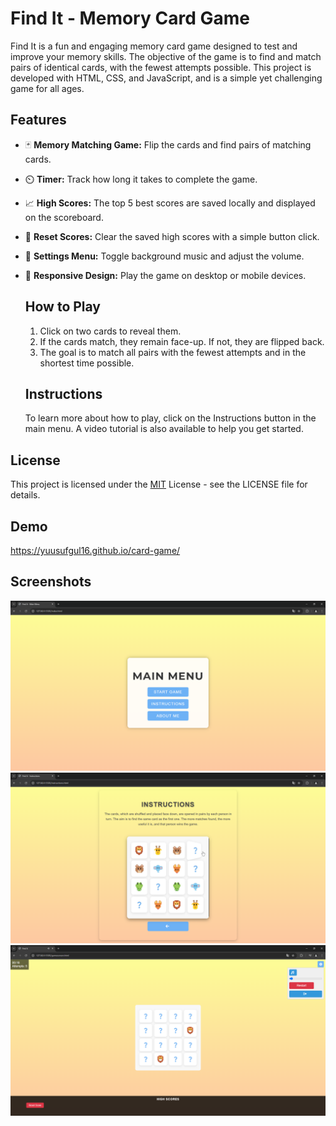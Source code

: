 
# Find It - Memory Card Game

Find It is a fun and engaging memory card game designed to test and improve your memory skills. The objective of the game is to find and match pairs of identical cards, with the fewest attempts possible. This project is developed with HTML, CSS, and JavaScript, and is a simple yet challenging game for all ages.


## Features

* 🃏 **Memory Matching Game:** Flip the cards and find pairs of matching cards.
* ⏲️ **Timer:** Track how long it takes to complete the game.
* 📈 **High Scores:** The top 5 best scores are saved locally and displayed on the scoreboard.
* 🔁 **Reset Scores:** Clear the saved high scores with a simple button click.
* 🎵 **Settings Menu:** Toggle background music and adjust the volume.
* 📱 **Responsive Design:** Play the game on desktop or mobile devices.

  ## How to Play
  1. Click on two cards to reveal them.
  2. If the cards match, they remain face-up. If not, they are flipped back.
  3. The goal is to match all pairs with the fewest attempts and in the shortest time possible.

  ## Instructions
  To learn more about how to play, click on the Instructions button in the main menu. A video tutorial is also available to help you get started.
  
## License

This project is licensed under the [MIT](https://choosealicense.com/licenses/mit/) License - see the LICENSE file for details. 

  


## Demo
https://yuusufgul16.github.io/card-game/

## Screenshots
![](readme-images/mainmenu.PNG) 
![](readme-images/intro.PNG) 
![](readme-images/game.PNG) 
